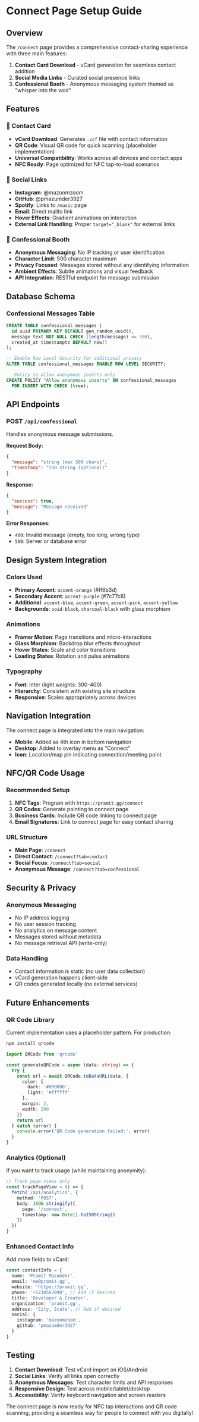 # Connect Page Setup Guide

## Overview

The `/connect` page provides a comprehensive contact-sharing experience with three main features:

1. **Contact Card Download** - vCard generation for seamless contact addition
2. **Social Media Links** - Curated social presence links  
3. **Confessional Booth** - Anonymous messaging system themed as "whisper into the void"

## Features

### 📱 Contact Card
- **vCard Download**: Generates `.vcf` file with contact information
- **QR Code**: Visual QR code for quick scanning (placeholder implementation)
- **Universal Compatibility**: Works across all devices and contact apps
- **NFC Ready**: Page optimized for NFC tap-to-load scenarios

### 🔗 Social Links
- **Instagram**: @mazoomzoom
- **GitHub**: @pmazumder3927  
- **Spotify**: Links to `/music` page
- **Email**: Direct mailto link
- **Hover Effects**: Gradient animations on interaction
- **External Link Handling**: Proper `target="_blank"` for external links

### 🤫 Confessional Booth
- **Anonymous Messaging**: No IP tracking or user identification
- **Character Limit**: 500 character maximum
- **Privacy Focused**: Messages stored without any identifying information
- **Ambient Effects**: Subtle animations and visual feedback
- **API Integration**: RESTful endpoint for message submission

## Database Schema

### Confessional Messages Table

```sql
CREATE TABLE confessional_messages (
  id uuid PRIMARY KEY DEFAULT gen_random_uuid(),
  message text NOT NULL CHECK (length(message) <= 500),
  created_at timestamptz DEFAULT now()
);

-- Enable Row Level Security for additional privacy
ALTER TABLE confessional_messages ENABLE ROW LEVEL SECURITY;

-- Policy to allow anonymous inserts only
CREATE POLICY "Allow anonymous inserts" ON confessional_messages
  FOR INSERT WITH CHECK (true);
```

## API Endpoints

### POST `/api/confessional`

Handles anonymous message submissions.

**Request Body:**
```json
{
  "message": "string (max 500 chars)",
  "timestamp": "ISO string (optional)"
}
```

**Response:**
```json
{
  "success": true,
  "message": "Message received"
}
```

**Error Responses:**
- `400`: Invalid message (empty, too long, wrong type)
- `500`: Server or database error

## Design System Integration

### Colors Used
- **Primary Accent**: `accent-orange` (#ff6b3d)
- **Secondary Accent**: `accent-purple` (#7c77c6) 
- **Additional**: `accent-blue`, `accent-green`, `accent-pink`, `accent-yellow`
- **Backgrounds**: `void-black`, `charcoal-black` with glass morphism

### Animations
- **Framer Motion**: Page transitions and micro-interactions
- **Glass Morphism**: Backdrop blur effects throughout
- **Hover States**: Scale and color transitions
- **Loading States**: Rotation and pulse animations

### Typography
- **Font**: Inter (light weights: 300-400)
- **Hierarchy**: Consistent with existing site structure
- **Responsive**: Scales appropriately across devices

## Navigation Integration

The connect page is integrated into the main navigation:

- **Mobile**: Added as 4th icon in bottom navigation
- **Desktop**: Added to overlay menu as "Connect"
- **Icon**: Location/map pin indicating connection/meeting point

## NFC/QR Code Usage

### Recommended Setup
1. **NFC Tags**: Program with `https://pramit.gg/connect`
2. **QR Codes**: Generate pointing to connect page
3. **Business Cards**: Include QR code linking to connect page
4. **Email Signatures**: Link to connect page for easy contact sharing

### URL Structure
- **Main Page**: `/connect`
- **Direct Contact**: `/connect?tab=contact`
- **Social Focus**: `/connect?tab=social` 
- **Anonymous Message**: `/connect?tab=confessional`

## Security & Privacy

### Anonymous Messaging
- No IP address logging
- No user session tracking
- No analytics on message content
- Messages stored without metadata
- No message retrieval API (write-only)

### Data Handling
- Contact information is static (no user data collection)
- vCard generation happens client-side
- QR codes generated locally (no external services)

## Future Enhancements

### QR Code Library
Current implementation uses a placeholder pattern. For production:

```bash
npm install qrcode
```

```typescript
import QRCode from 'qrcode'

const generateQRCode = async (data: string) => {
  try {
    const url = await QRCode.toDataURL(data, {
      color: {
        dark: '#000000',
        light: '#ffffff'
      },
      margin: 2,
      width: 200
    })
    return url
  } catch (error) {
    console.error('QR Code generation failed:', error)
  }
}
```

### Analytics (Optional)
If you want to track usage (while maintaining anonymity):

```typescript
// Track page views only
const trackPageView = () => {
  fetch('/api/analytics', {
    method: 'POST',
    body: JSON.stringify({
      page: '/connect',
      timestamp: new Date().toISOString()
    })
  })
}
```

### Enhanced Contact Info
Add more fields to vCard:

```typescript
const contactInfo = {
  name: 'Pramit Mazumder',
  email: 'me@pramit.gg',
  website: 'https://pramit.gg',
  phone: '+1234567890', // Add if desired
  title: 'Developer & Creator',
  organization: 'pramit.gg',
  address: 'City, State', // Add if desired
  social: {
    instagram: 'mazoomzoom',
    github: 'pmazumder3927'
  }
}
```

## Testing

1. **Contact Download**: Test vCard import on iOS/Android
2. **Social Links**: Verify all links open correctly
3. **Anonymous Messages**: Test character limits and API responses
4. **Responsive Design**: Test across mobile/tablet/desktop
5. **Accessibility**: Verify keyboard navigation and screen readers

The connect page is now ready for NFC tap interactions and QR code scanning, providing a seamless way for people to connect with you digitally!